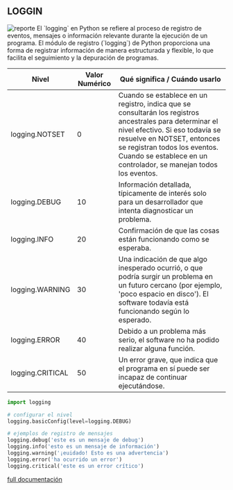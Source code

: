 ## **LOGGIN**


<img src="https://miro.medium.com/v2/resize:fit:720/format:webp/1*Ua-aPvEQAcymzVcE2GmVEw.jpeg" alt="reporte" border="0"/>
El `logging` en Python se refiere al proceso de registro de eventos, mensajes o información relevante durante la ejecución de un programa. El módulo de registro (`logging`) de Python proporciona una forma de registrar información de manera estructurada y flexible, lo que facilita el seguimiento y la depuración de programas.

| Nivel           | Valor Numérico | Qué significa / Cuándo usarlo                                                 |
|-----------------|----------------|------------------------------------------------------------------------------|
| logging.NOTSET  | 0              | Cuando se establece en un registro, indica que se consultarán los registros ancestrales para determinar el nivel efectivo. Si eso todavía se resuelve en NOTSET, entonces se registran todos los eventos. Cuando se establece en un controlador, se manejan todos los eventos.                                            |
| logging.DEBUG   | 10             | Información detallada, típicamente de interés solo para un desarrollador que intenta diagnosticar un problema.                                      |
| logging.INFO    | 20             | Confirmación de que las cosas están funcionando como se esperaba.                                                                           |
| logging.WARNING | 30             | Una indicación de que algo inesperado ocurrió, o que podría surgir un problema en un futuro cercano (por ejemplo, 'poco espacio en disco'). El software todavía está funcionando según lo esperado. |
| logging.ERROR   | 40             | Debido a un problema más serio, el software no ha podido realizar alguna función.                                                          |
| logging.CRITICAL| 50             | Un error grave, que indica que el programa en sí puede ser incapaz de continuar ejecutándose.                                              |


```python
import logging

# configurar el nivel
logging.basicConfig(level=logging.DEBUG)

# ejemplos de registro de mensajes
logging.debug('este es un mensaje de debug')
logging.info('esto es un mensaje de información')
logging.warning('¡euidado! Esto es una advertencia')
logging.error('ha ocurrido un error')
logging.critical('este es un error crítico')
```

[full documentación](https://docs.python.org/3/library/logging.html#logrecord-attributes)